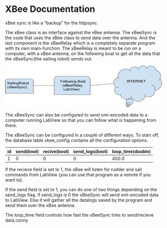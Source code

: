 XBee Documentation
==================

xBee sync is like a “backup” for the httpsync. 

The xBee class is an interface against the xBee antenna.
The xBeeSync is the code that uses the xBee class to send data over the antenna.
And the last component is the xBeeRelay which is a completely separate program with its own main-function. 
The xBeeRelay is meant to be run on a computer, with a xBee antenna, on the following boat to get all the data that the xBeeSync(the sailing robot) sends out.

![Xbee](Media/XBee.png)


The xBeeSync can also be configured to send xml-encoded data to a computer running LabView so that you can follow what is happening from there.

The xBeeSync can be configured in a couple of different ways. To start off, the database table xbee_config contains all the configuration options.


| id   | send(bool) | recive(bool) | send_logs(bool) | loop_time(double) |
|------|------------|--------------|-----------------|-------------------|
| 1    | 0          | 0            | 0               | 400.0             |


If the recieve field is set to 1, the xBee will listen for rudder and sail commands from LabView (you can use that program as a remote if you want to).

If the send field is set to 1, you can do one of two things depending on the send_logs flag. If send_logs is 0 the xBeeSync will send xml-encoded data to LabView. Else it will gather all the datalogs saved by the program and send them over the xBee antenna.

The loop_time field controls how fast the xBeeSync tries to send/recieve data.conny
